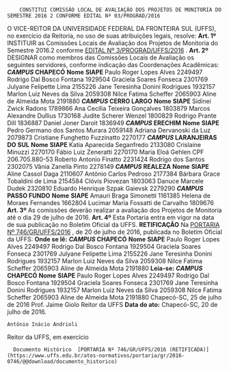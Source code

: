         CONSTITUI COMISSÃO LOCAL DE AVALIAÇÃO DOS PROJETOS DE MONITORIA DO SEMESTRE 2016 2 CONFORME EDITAL Nº 03/PROGRAD/2016  

 O VICE-REITOR DA UNIVERSIDADE FEDERAL DA FRONTEIRA SUL (UFFS), no exercício da Reitoria, no uso de suas atribuições legais, resolve:   **Art. 1º** INSTITUIR as Comissões Locais de Avaliação dos Projetos de Monitoria do Semestre 2016.2 conforme [EDITAL Nº 3/PROGRAD/UFFS/2016](https://www.uffs.edu.br/atos-normativos/edital/gr/2016-0003)  .   **Art. 2º** DESIGNAR como membros das Comissões Locais de Avaliação os seguintes servidores, conforme indicação das Coordenações Acadêmicas:  ***CAMPUS* CHAPECÓ**      **Nome**    **SIAPE**      Paulo Roger Lopes Alves   2249497     Rodrigo Dal Bosco Fontana   1929504     Graciela Soares Fonseca   2301769     Julyane Felipette Lima   2155226     Jane Teresinha Donini Rodrigues   1932157     Marlon Luiz Neves da Silva   2059308     Nilce Fatima Scheffer   2065903     Aline de Almeida Mota   2191880       ***CAMPUS* CERRO LARGO**      **Nome**    **SIAPE**      Sidinei Zwick Radons   1789866     Ana Cecília Teixeira Gonçalves   1803879     Marcos Alexandre Dullius   1730168     Judite Scherer Wenzel   1800829     Rodrigo Prante Dill   1836887     Daniel Joner Daroit   1836949       ***CAMPUS* ERECHIM**      **Nome**    **SIAPE**      Pedro Germano dos Santos Murara   2059148     Adriana Dervanoski da Luz   2079873     Cristiane Funghetto Fuzzinatto   2270177       ***CAMPUS* LARANJEIRAS DO SUL**      **Nome**    **SIAPE**      Katia Aparecida Seganfredo   2133080     Crislaine Minuzzi   2270170     Fábio Luiz Zeneratti   2270170     Maria Eloá Gehlen   CPF 206.705.880-53     Roberto Antonio Finatto   2231424     Rodrigo dos Santos   2302075     Vânia Zanella Pinto   2278149       ***CAMPUS* REALEZA**      **Nome**    **SIAPE**      Aline Cassol Daga   2110607     Antônio Carlos Pedroso   2177384     Bárbara Grace Tobaldini de Lima   2154584     Clóvis Piovezan   1803063     Danuce Marcele Dudek   2320810     Eduardo Henrique Szpak Gaievsk   2279290       ***CAMPUS* PASSO FUNDO**      **Nome**    **SIAPE**      Amauri Braga Simonetti   1161385     Helena de Moraes Fernandes   1662804     Lucimar Maria Fossatti de Carvalho   1809676       **Art. 3º** As comissões deverão realizar a avaliação dos Projetos de Monitoria até o dia 29 de julho de 2016.   **Art. 4º** Esta Portaria entra em vigor na data de sua publicação no Boletim Oficial da UFFS.   **RETIFICAÇÃO**    Na [PORTARIA Nº 746/GR/UFFS/2016](https://www.uffs.edu.br/atos-normativos/portaria/gr/2016-0746)  , de 20 de julho de 2016, publicada no Boletim Oficial da UFFS:   **Onde se lê:**   ***CAMPUS* CHAPECÓ**      **Nome**    **SIAPE**      Paulo Roger Lopes Alves   2249497     Rodrigo Dal Bosco Fontana   1929504     Graciela Soares Fonseca   2301769     Julyane Felipette Lima   2155226     Jane Teresinha Donini Rodrigues   1932157     Marlon Luiz Neves da Silva   2059308     Nilce Fatima Scheffer   2065903     Aline de Almeida Mota   2191880       **Leia-se:**   ***CAMPUS* CHAPECÓ**      **Nome**    **SIAPE**      Paulo Roger Lopes Alves   2249497     Rodrigo Dal Bosco Fontana   1929504     Graciela Soares Fonseca   2301769     Jane Teresinha Donini Rodrigues   1932157     Marlon Luiz Neves da Silva   2059308     Nilce Fatima Scheffer   2065903     Aline de Almeida Mota   2191880       Chapecó-SC, 25 de julho de 2016   Prof. Jaime Giolo Reitor da UFFS    **Data do ato:** Chapecó-SC, 20 de julho de 2016.   
 

    Antônio Inácio Andrioli   
 Reitor da UFFS, em exercício 

      Documento Histórico  [PORTARIA Nº 746/GR/UFFS/2016 (RETIFICADA)](https://www.uffs.edu.br/atos-normativos/portaria/gr/2016-0746/@@download/documento_historico)     
      